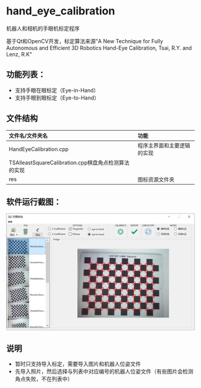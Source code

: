 ﻿# hand_eye_calibration
机器人和相机的手眼机标定程序

基于Qt和OpenCV开发，标定算法来源"A New Technique for Fully Autonomous and Efficient 3D Robotics Hand-Eye Calibration, Tsai, R.Y. and Lenz, R.K"

## 功能列表：
* 支持手眼在眼标定（Eye-in-Hand）
* 支持手眼到眼标定（Eye-to-Hand）

## 文件结构
|文件名/文件夹名|功能|
|:--|:--|
|HandEyeCalibration.cpp|程序主界面和主要逻辑的实现|
|TSAIleastSquareCalibration.cpp棋盘角点检测算法的实现|
|res|图标资源文件夹|

## 软件运行截图：

![screenshot](screenshot.jpg)

## 说明
* 暂时只支持导入标定，需要导入图片和机器人位姿文件
* 先导入照片，然后选择与列表中对应编号的机器人位姿文件（有些图片会检测角点失败，不在列表中）
